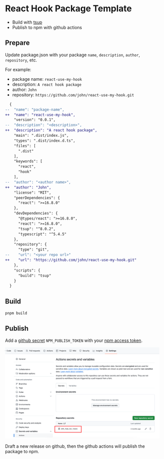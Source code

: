 # React Hook Package Template

- Build with [tsup](https://tsup.egoist.dev/)
- Publish to npm with github actions

## Prepare

Update package.json with your package `name`, `description`, `author`, `repository`, etc.

For example:

- package name: `react-use-my-hook`
- description: `A react hook package`
- author: `John`
- repository: `https://github.com/john/react-use-my-hook.git`

```diff
  {
--  "name": "package-name",
++  "name": "react-use-my-hook",
    "version": "0.0.1",
--  "description": "<description>",
++  "description": "A react hook package",
    "main": ".dist/index.js",
    "types": ".dist/index.d.ts",
    "files": [
      ".dist"
    ],
    "keywords": [
      "react",
      "hook"
    ],
--  "author": "<author name>",
++  "author": "John",
    "license": "MIT",
    "peerDependencies": {
      "react": ">=16.8.0"
    },
    "devDependencies": {
      "@types/react": ">=16.8.0",
      "react": ">=16.8.0",
      "tsup": "^8.0.2",
      "typescript": "^5.4.5"
    },
    "repository": {
      "type": "git",
--    "url": "<your repo url>"
++    "url": "https://github.com/john/react-use-my-hook.git"
    },
    "scripts": {
      "build": "tsup"
    }
  }

```

## Build

```bash
pnpm build
```

## Publish

Add a [github secret](https://docs.github.com/en/actions/security-guides/using-secrets-in-github-actions) `NPM_PUBLISH_TOKEN` with your [npm access token](https://docs.npmjs.com/about-access-tokens).

![secrets and variables](media/image.png)

Draft a new release on github, then the github actions will publish the package to npm.
